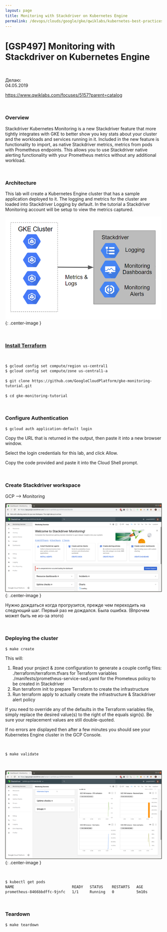 ```yaml
---
layout: page
title: Monitoring with Stackdriver on Kubernetes Engine
permalink: /devops/clouds/google/gke/qwiklabs/kubernetes-best-practices/monitoring-with-stackdriver-on-kubernetes-engine/
---
```


# [GSP497] Monitoring with Stackdriver on Kubernetes Engine

<br/>

Делаю:  
04.05.2019


https://www.qwiklabs.com/focuses/5157?parent=catalog

<br/>

### Overview

Stackdriver Kubernetes Monitoring is a new Stackdriver feature that more tightly integrates with GKE to better show you key stats about your cluster and the workloads and services running in it. Included in the new feature is functionality to import, as native Stackdriver metrics, metrics from pods with Prometheus endpoints. This allows you to use Stackdriver native alerting functionality with your Prometheus metrics without any additional workload.

<br/>

### Architecture

This lab will create a Kubernetes Engine cluster that has a sample application deployed to it. The logging and metrics for the cluster are loaded into Stackdriver Logging by default. In the tutorial a Stackdriver Monitoring account will be setup to view the metrics captured.


![Monitoring with Stackdriver on Kubernetes Engine](/img/devops/clouds/google/gke/qwiklabs/kubernetes-best-practices/monitoring-with-stackdriver-on-kubernetes-engine/pic1.png "Monitoring with Stackdriver on Kubernetes Engine"){: .center-image }

<br/>

### [Install Terraform](/devops/automation/terraform/install/)

<br/>

    $ gcloud config set compute/region us-central1
    $ gcloud config set compute/zone us-central1-a

    $ git clone https://github.com/GoogleCloudPlatform/gke-monitoring-tutorial.git

    $ cd gke-monitoring-tutorial

<br/>

### Configure Authentication

    $ gcloud auth application-default login

Copy the URL that is returned in the output, then paste it into a new browser window.

Select the login credentials for this lab, and click Allow.

Copy the code provided and paste it into the Cloud Shell prompt.


<br/>

### Create Stackdriver workspace
 
GCP --> Monitoring

![Monitoring with Stackdriver on Kubernetes Engine](/img/devops/clouds/google/gke/qwiklabs/kubernetes-best-practices/monitoring-with-stackdriver-on-kubernetes-engine/pic2.png "Monitoring with Stackdriver on Kubernetes Engine"){: .center-image }


Нужно дождаться когда прогрузится, прежде чем переходить на следующий шаг. Первый раз не дождался. Была ошибка. (Впрочем может быть не из-за этого)

<br/>

### Deploying the cluster

    $ make create

This will:

1. Read your project & zone configuration to generate a couple config files:
./terraform/terraform.tfvars for Terraform variables
./manifests/prometheus-service-sed.yaml for the Prometeus policy to be created in Stackdriver
2. Run terraform init to prepare Terraform to create the infrastructure
3. Run terraform apply to actually create the infrastructure & Stackdriver alert policy

If you need to override any of the defaults in the Terraform variables file, simply replace the desired value(s) to the right of the equals sign(s). Be sure your replacement values are still double-quoted.

If no errors are displayed then after a few minutes you should see your Kubernetes Engine cluster in the GCP Console.


<br/>

    $ make validate

<br/>


![Monitoring with Stackdriver on Kubernetes Engine](/img/devops/clouds/google/gke/qwiklabs/kubernetes-best-practices/monitoring-with-stackdriver-on-kubernetes-engine/pic3.png "Monitoring with Stackdriver on Kubernetes Engine"){: .center-image }


<br/>

    $ kubectl get pods
    NAME                          READY   STATUS    RESTARTS   AGE
    prometheus-8466bbdffc-9jnfc   1/1     Running   0          5m10s

<br/>

### Teardown

    $ make teardown